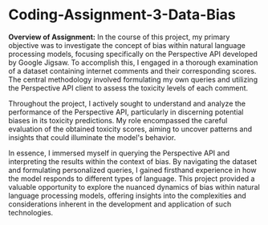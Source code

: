 # Coding-Assignment-3-Data-Bias
**Overview of Assignment:** In the course of this project, my primary objective was to investigate the concept of bias within natural language processing models, focusing specifically on the Perspective API developed by Google Jigsaw. To accomplish this, I engaged in a thorough examination of a dataset containing internet comments and their corresponding scores. The central methodology involved formulating my own queries and utilizing the Perspective API client to assess the toxicity levels of each comment.

Throughout the project, I actively sought to understand and analyze the performance of the Perspective API, particularly in discerning potential biases in its toxicity predictions. My role encompassed the careful evaluation of the obtained toxicity scores, aiming to uncover patterns and insights that could illuminate the model's behavior.

In essence, I immersed myself in querying the Perspective API and interpreting the results within the context of bias. By navigating the dataset and formulating personalized queries, I gained firsthand experience in how the model responds to different types of language. This project provided a valuable opportunity to explore the nuanced dynamics of bias within natural language processing models, offering insights into the complexities and considerations inherent in the development and application of such technologies.
